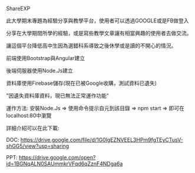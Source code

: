 ShareEXP

此大學期末專題為經驗分享與教學平台，使用者可以透過GOOGLE或是FB做登入

分享在大學期間所學的經驗，或是寫些教學文章讓有相當興趣的使用者去做交流。

讓這個平台降低高中生因為選錯科系導致之後休學或是讀的不開心的情況。

前端使用Bootstrap與Angular建立

後端伺服器使用Node.Js建立

資料庫使用Firebase儲存(現在已被Google收購，測試資料已遺失)

"因遺失資料庫資料，現已無法正常運作功能"

運作方法:
    安裝Node.Js => 使用命令提示自元到該目錄 => npm start => 即可在localhost:80中瀏覽

詳細介紹可以在此下載:

DOC: https://drive.google.com/file/d/1G0lgEZNVEEL3HPm9fgTEyCTusV-shGG5/view?usp=sharing

PPT: https://drive.google.com/open?id=1BGNqALN0SAUmmkrVFqd6qZznF4NDga6a
